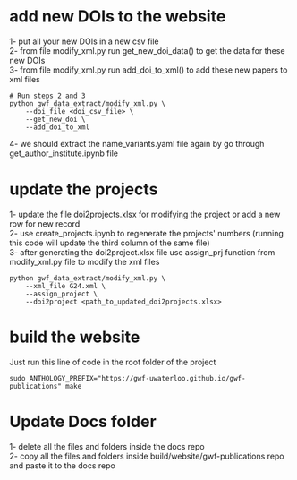 # add new DOIs to the website
1- put all your new DOIs in a new csv file  
2- from file modify_xml.py run get_new_doi_data() to get the data for these new DOIs  
3- from file modify_xml.py run add_doi_to_xml() to add these new papers to xml files  
```
# Run steps 2 and 3
python gwf_data_extract/modify_xml.py \
    --doi_file <doi_csv_file> \
    --get_new_doi \
    --add_doi_to_xml 
```
4- we should extract the name_variants.yaml file again by go through get_author_institute.ipynb file

# update the projects
1- update the file doi2projects.xlsx for modifying the project or add a new row for new record  
2- use create_projects.ipynb to regenerate the projects' numbers (running this code will update the third column of the same file)  
3- after generating the doi2project.xlsx file use assign_prj function from modify_xml.py file to modify the xml files
```
python gwf_data_extract/modify_xml.py \
    --xml_file G24.xml \
    --assign_project \
    --doi2project <path_to_updated_doi2projects.xlsx>
```

# build the website
Just run this line of code in the root folder of the project

```
sudo ANTHOLOGY_PREFIX="https://gwf-uwaterloo.github.io/gwf-publications" make
```

# Update Docs folder
1- delete all the files and folders inside the docs repo  
2- copy all the files and folders inside build/website/gwf-publications repo and paste it to the docs repo
